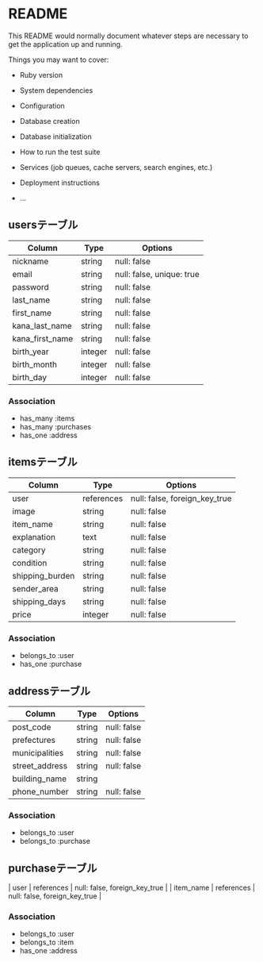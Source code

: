 # README

This README would normally document whatever steps are necessary to get the
application up and running.

Things you may want to cover:

* Ruby version

* System dependencies

* Configuration

* Database creation

* Database initialization

* How to run the test suite

* Services (job queues, cache servers, search engines, etc.)

* Deployment instructions

* ...

## usersテーブル
| Column             | Type   | Options                   |
| -------------------| -------| --------------------------|
| nickname           | string | null: false               |
| email              | string | null: false, unique: true |
| password           | string | null: false               |
| last_name          | string | null: false               |
| first_name         | string | null: false               |
| kana_last_name     | string | null: false               |
| kana_first_name    | string | null: false               |
| birth_year         | integer| null: false               |
| birth_month        | integer| null: false               |
| birth_day          | integer| null: false               |

### Association
- has_many :items
- has_many :purchases
- has_one :address

## itemsテーブル
| Column           | Type      | Options                       |
| -----------------| ----------| ------------------------------|
| user             | references| null: false, foreign_key_true |
| image            | string    | null: false                   |
| item_name        | string    | null: false                   |
| explanation      | text      | null: false                   |
| category         | string    | null: false                   |
| condition        | string    | null: false                   |
| shipping_burden  | string    | null: false                   |
| sender_area      | string    | null: false                   |
| shipping_days    | string    | null: false                   |
| price            | integer   | null: false                   |

### Association
- belongs_to :user
- has_one :purchase

## addressテーブル
| Column             | Type    | Options        |
| -------------------| --------| ---------------|
| post_code          | string  | null: false    |
| prefectures        | string  | null: false    |
| municipalities     | string  | null: false    |
| street_address     | string  | null: false    |
| building_name      | string  |                |
| phone_number       | string  | null: false    |

### Association
- belongs_to :user
- belongs_to :purchase

## purchaseテーブル
| user       | references | null: false, foreign_key_true |
| item_name  | references | null: false, foreign_key_true |

### Association
- belongs_to :user
- belongs_to :item
- has_one :address
